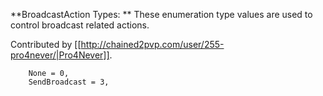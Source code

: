 **BroadcastAction Types: ** These enumeration type values are used to control broadcast related actions.

Contributed by [[http://chained2pvp.com/user/255-pro4never/|Pro4Never]].

        None = 0,
        SendBroadcast = 3,
